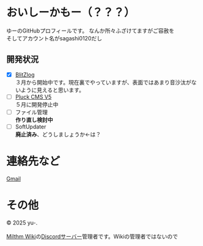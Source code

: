 # おいしーかもー（？？？）
ゆーのGitHubプロフィールです。
なんか所々ふざけてますがご容赦を
<br>
そしてアカウント名がsagashi0120だし

## 開発状況
- [x] [BlitZlog](https://github.com/Sagashi-Mart/BlitZlog/)
<br>３月から開始中です。現在裏でやっていますが、表面ではあまり音沙汰がないように見えると思います。
- [ ] [Pluck CMS V5](https://github.com/sagashi0120/pluck-cms-unoffical)
<br>５月に開発停止中
- [ ] ファイル管理
<br>**作り直し検討中**
- [ ] SoftUpdater
<br>**廃止済み**、どうしましょうか←は？

# 連絡先など
[Gmail](mailto:yugabrast@gmail.com)

# その他
© 2025 yu-.<br>
<br>
[Milthm Wiki](https://wikiwiki.jp/milthm/)の[Discordサーバー](https://discord.gg/PwA2BvHGgY)管理者です。Wikiの管理者ではないので
